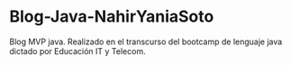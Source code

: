 # Blog-Java-NahirYaniaSoto
Blog MVP java. Realizado en el transcurso del bootcamp de lenguaje java dictado por Educación IT y Telecom.
